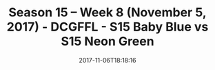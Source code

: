 ---
title: Season 15 – Week 8 (November 5, 2017) - DCGFFL - S15 Baby Blue vs S15 Neon
  Green
teams-score:
- team: _teams/s15-baby-blue.md
  score: 25
- team: _teams/s15-neon-green.md
  score: 6
mvp: Adam Strasberg, Keaton Fedak
game-ball: Adam Robbins, Nick Green
season: 15
week: 8
date: '2017-11-06T18:18:16'
pageid: season-15-week-8-november-5-2017-5680-vs-5687
---